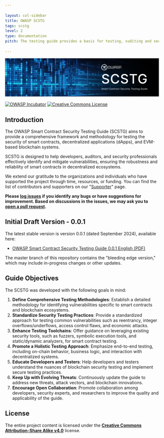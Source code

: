 ```yaml
---

layout: col-sidebar
title: OWASP SCSTG
tags: scstg
level: 2
type: documentation
pitch: The testing guide provides a basis for testing, suditing and securing robust Smart Contracts  

---
```



<img src="assets/images/scstg-banner.png" width="700px">

[![OWASP Incubator](https://img.shields.io/badge/owasp-incubator-blue.svg)](https://owasp.org/owasp-scstg)
[![Creative Commons License](https://img.shields.io/badge/License-CC%20BY--SA%204.0-orange.svg)](https://creativecommons.org/licenses/by-sa/4.0/ "CC BY-SA 4.0")

## Introduction

The OWASP Smart Contract Security Testing Guide (SCSTG) aims to provide a comprehensive framework and methodology for testing the security of smart contracts, decentralized applications (dApps), and EVM-based blockchain systems.

SCSTG is designed to help developers, auditors, and security professionals effectively identify and mitigate vulnerabilities, ensuring the robustness and reliability of smart contracts in decentralized ecosystems.

We extend our gratitude to the organizations and individuals who have supported the project through time, resources, or funding. You can find the list of contributors and supporters on our "[Supporter](https://github.com/OWASP/owasp-scstg/blob/main/SUPPORTERS.md)" page.

**Please [log issues](https://github.com/OWASP/owasp-scstg/issues) if you identify any bugs or have suggestions for improvement. Based on discussions in the issues, we may ask you to [open a pull request](https://github.com/OWASP/owasp-scstg/pulls).**

## Initial Draft Version - 0.0.1

The latest stable version is version 0.0.1 (dated September 2024), available here:

* [OWASP Smart Contract Security Testing Guide 0.0.1 English (PDF)](https://github.com/OWASP/owasp-scstg/releases/download/v0.0.1/OWASP_Smart_Contract_Security_Testing_Guide_v0.0.1.pdf)

The master branch of this repository contains the "bleeding edge version," which may include in-progress changes or other updates.

## Guide Objectives

The SCSTG was developed with the following goals in mind:

1. **Define Comprehensive Testing Methodologies**: Establish a detailed methodology for identifying vulnerabilities specific to smart contracts and blockchain ecosystems.
2. **Standardize Security Testing Practices**: Provide a standardized approach for testing common vulnerabilities such as reentrancy, integer overflows/underflows, access control flaws, and economic attacks.
3. **Enhance Testing Toolchains**: Offer guidance on leveraging existing security tools, such as fuzzers, symbolic execution tools, and static/dynamic analyzers, for smart contract testing.
4. **Promote a Holistic Testing Approach**: Emphasize end-to-end testing, including on-chain behavior, business logic, and interaction with decentralized systems.
5. **Educate Developers and Testers**: Help developers and testers understand the nuances of blockchain security testing and implement secure testing practices.
6. **Keep Up with Evolving Threats**: Continuously update the guide to address new threats, attack vectors, and blockchain innovations.
7. **Encourage Open Collaboration**: Promote collaboration among developers, security experts, and researchers to improve the quality and applicability of the guide.

## License

The entire project content is licensed under the **[Creative Commons Attribution-Share Alike v4.0](LICENSE.md)** license.
